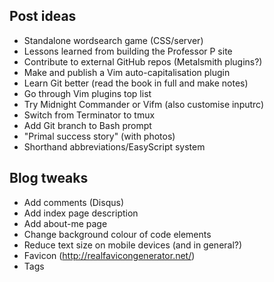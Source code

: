 ## Post ideas

- Standalone wordsearch game (CSS/server)
- Lessons learned from building the Professor P site
- Contribute to external GitHub repos (Metalsmith plugins?)
- Make and publish a Vim auto-capitalisation plugin
- Learn Git better (read the book in full and make notes)
- Go through Vim plugins top list
- Try Midnight Commander or Vifm (also customise inputrc)
- Switch from Terminator to tmux
- Add Git branch to Bash prompt
- "Primal success story" (with photos)
- Shorthand abbreviations/EasyScript system

## Blog tweaks

- Add comments (Disqus)
- Add index page description
- Add about-me page
- Change background colour of code elements
- Reduce text size on mobile devices (and in general?)
- Favicon (http://realfavicongenerator.net/)
- Tags
